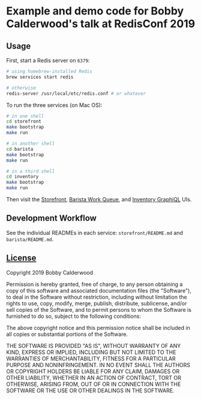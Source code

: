 # Example and demo code for Bobby Calderwood's talk at RedisConf 2019

## Usage

First, start a Redis server on `6379`:

``` bash
# using homebrew-installed Redis
brew services start redis

# otherwise
redis-server /usr/local/etc/redis.conf # or whatever
```

To run the three services (on Mac OS):

``` bash
# in one shell
cd storefront
make bootstrap
make run

# in another shell
cd barista
make bootstrap
make run

# in a third shell
cd inventory
make bootstrap
make run
```

Then visit the [Storefront](http://localhost:8080), [Barista Work Queue](http://localhost:8880), and [Inventory GraphiQL](http://localhost:8980) UIs.

## Development Workflow

See the individual READMEs in each service: `storefront/README.md` and `barista/README.md`.

## [License](./LICENSE)

Copyright 2019 Bobby Calderwood

Permission is hereby granted, free of charge, to any person obtaining a copy of this software and associated documentation files (the "Software"), to deal in the Software without restriction, including without limitation the rights to use, copy, modify, merge, publish, distribute, sublicense, and/or sell copies of the Software, and to permit persons to whom the Software is furnished to do so, subject to the following conditions:

The above copyright notice and this permission notice shall be included in all copies or substantial portions of the Software.

THE SOFTWARE IS PROVIDED "AS IS", WITHOUT WARRANTY OF ANY KIND, EXPRESS OR IMPLIED, INCLUDING BUT NOT LIMITED TO THE WARRANTIES OF MERCHANTABILITY, FITNESS FOR A PARTICULAR PURPOSE AND NONINFRINGEMENT. IN NO EVENT SHALL THE AUTHORS OR COPYRIGHT HOLDERS BE LIABLE FOR ANY CLAIM, DAMAGES OR OTHER LIABILITY, WHETHER IN AN ACTION OF CONTRACT, TORT OR OTHERWISE, ARISING FROM, OUT OF OR IN CONNECTION WITH THE SOFTWARE OR THE USE OR OTHER DEALINGS IN THE SOFTWARE.
